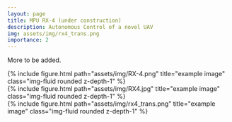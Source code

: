 ```yaml
---
layout: page
title: MPU RX-4 (under construction)
description: Autonomous Control of a novel UAV
img: assets/img/rx4_trans.png
importance: 2 
---
```

More to be added.

<div class="row">
    <div class="col-sm mt-3 mt-md-0">
        {% include figure.html path="assets/img/RX-4.png" title="example image" class="img-fluid rounded z-depth-1" %}
    </div>
</div>


<div class="row justify-content-sm-center">
    <div class="col-sm-8 mt-3 mt-md-0">
        {% include figure.html path="assets/img/RX4.jpg" title="example image" class="img-fluid rounded z-depth-1" %}
    </div>
    <div class="col-sm-4 mt-3 mt-md-0">
        {% include figure.html path="assets/img/rx4_trans.png" title="example image" class="img-fluid rounded z-depth-1" %}
    </div>
</div>


